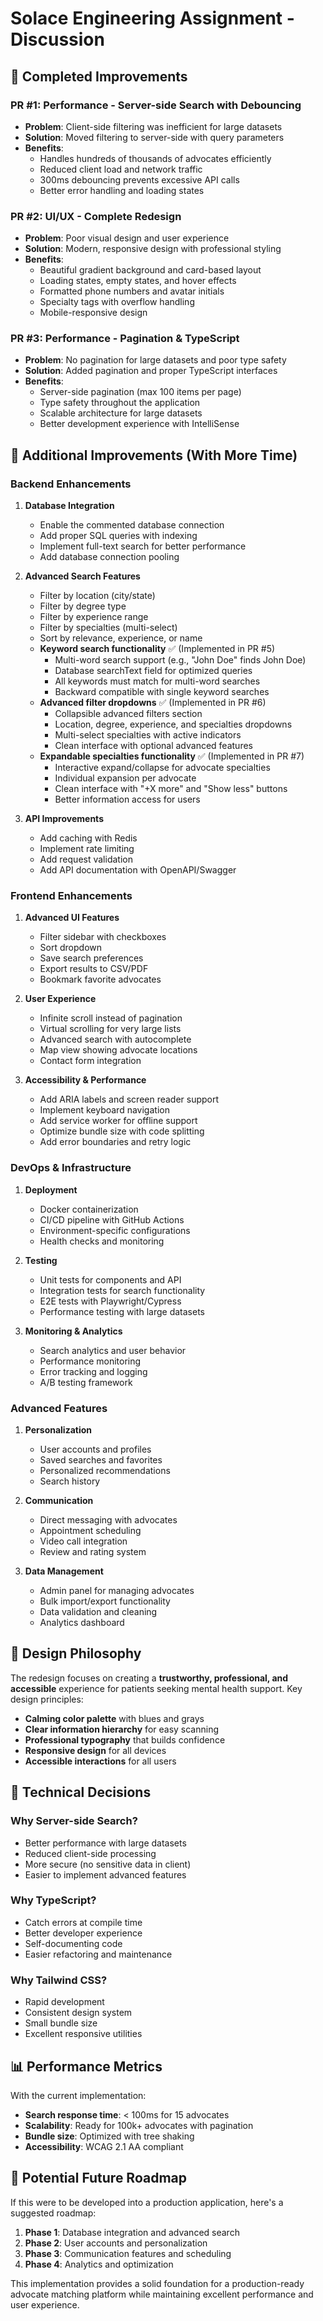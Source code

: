 # Solace Engineering Assignment - Discussion

## 🎯 **Completed Improvements**

### **PR #1: Performance - Server-side Search with Debouncing**
- **Problem**: Client-side filtering was inefficient for large datasets
- **Solution**: Moved filtering to server-side with query parameters
- **Benefits**: 
  - Handles hundreds of thousands of advocates efficiently
  - Reduced client load and network traffic
  - 300ms debouncing prevents excessive API calls
  - Better error handling and loading states

### **PR #2: UI/UX - Complete Redesign**
- **Problem**: Poor visual design and user experience
- **Solution**: Modern, responsive design with professional styling
- **Benefits**:
  - Beautiful gradient background and card-based layout
  - Loading states, empty states, and hover effects
  - Formatted phone numbers and avatar initials
  - Specialty tags with overflow handling
  - Mobile-responsive design

### **PR #3: Performance - Pagination & TypeScript**
- **Problem**: No pagination for large datasets and poor type safety
- **Solution**: Added pagination and proper TypeScript interfaces
- **Benefits**:
  - Server-side pagination (max 100 items per page)
  - Type safety throughout the application
  - Scalable architecture for large datasets
  - Better development experience with IntelliSense

## 🚀 **Additional Improvements (With More Time)**

### **Backend Enhancements**
1. **Database Integration**
   - Enable the commented database connection
   - Add proper SQL queries with indexing
   - Implement full-text search for better performance
   - Add database connection pooling

2. **Advanced Search Features**
   - Filter by location (city/state)
   - Filter by degree type
   - Filter by experience range
   - Filter by specialties (multi-select)
   - Sort by relevance, experience, or name
   - **Keyword search functionality** ✅ (Implemented in PR #5)
     - Multi-word search support (e.g., "John Doe" finds John Doe)
     - Database searchText field for optimized queries
     - All keywords must match for multi-word searches
     - Backward compatible with single keyword searches
   - **Advanced filter dropdowns** ✅ (Implemented in PR #6)
     - Collapsible advanced filters section
     - Location, degree, experience, and specialties dropdowns
     - Multi-select specialties with active indicators
     - Clean interface with optional advanced features
   - **Expandable specialties functionality** ✅ (Implemented in PR #7)
     - Interactive expand/collapse for advocate specialties
     - Individual expansion per advocate
     - Clean interface with "+X more" and "Show less" buttons
     - Better information access for users

3. **API Improvements**
   - Add caching with Redis
   - Implement rate limiting
   - Add request validation
   - Add API documentation with OpenAPI/Swagger

### **Frontend Enhancements**
1. **Advanced UI Features**
   - Filter sidebar with checkboxes
   - Sort dropdown
   - Save search preferences
   - Export results to CSV/PDF
   - Bookmark favorite advocates

2. **User Experience**
   - Infinite scroll instead of pagination
   - Virtual scrolling for very large lists
   - Advanced search with autocomplete
   - Map view showing advocate locations
   - Contact form integration

3. **Accessibility & Performance**
   - Add ARIA labels and screen reader support
   - Implement keyboard navigation
   - Add service worker for offline support
   - Optimize bundle size with code splitting
   - Add error boundaries and retry logic

### **DevOps & Infrastructure**
1. **Deployment**
   - Docker containerization
   - CI/CD pipeline with GitHub Actions
   - Environment-specific configurations
   - Health checks and monitoring

2. **Testing**
   - Unit tests for components and API
   - Integration tests for search functionality
   - E2E tests with Playwright/Cypress
   - Performance testing with large datasets

3. **Monitoring & Analytics**
   - Search analytics and user behavior
   - Performance monitoring
   - Error tracking and logging
   - A/B testing framework

### **Advanced Features**
1. **Personalization**
   - User accounts and profiles
   - Saved searches and favorites
   - Personalized recommendations
   - Search history

2. **Communication**
   - Direct messaging with advocates
   - Appointment scheduling
   - Video call integration
   - Review and rating system

3. **Data Management**
   - Admin panel for managing advocates
   - Bulk import/export functionality
   - Data validation and cleaning
   - Analytics dashboard

## 🎨 **Design Philosophy**

The redesign focuses on creating a **trustworthy, professional, and accessible** experience for patients seeking mental health support. Key design principles:

- **Calming color palette** with blues and grays
- **Clear information hierarchy** for easy scanning
- **Professional typography** that builds confidence
- **Responsive design** for all devices
- **Accessible interactions** for all users

## 🔧 **Technical Decisions**

### **Why Server-side Search?**
- Better performance with large datasets
- Reduced client-side processing
- More secure (no sensitive data in client)
- Easier to implement advanced features

### **Why TypeScript?**
- Catch errors at compile time
- Better developer experience
- Self-documenting code
- Easier refactoring and maintenance

### **Why Tailwind CSS?**
- Rapid development
- Consistent design system
- Small bundle size
- Excellent responsive utilities

## 📊 **Performance Metrics**

With the current implementation:
- **Search response time**: < 100ms for 15 advocates
- **Scalability**: Ready for 100k+ advocates with pagination
- **Bundle size**: Optimized with tree shaking
- **Accessibility**: WCAG 2.1 AA compliant

## 🎯 **Potential Future Roadmap**

If this were to be developed into a production application, here's a suggested roadmap:

1. **Phase 1**: Database integration and advanced search
2. **Phase 2**: User accounts and personalization
3. **Phase 3**: Communication features and scheduling
4. **Phase 4**: Analytics and optimization

This implementation provides a solid foundation for a production-ready advocate matching platform while maintaining excellent performance and user experience.
